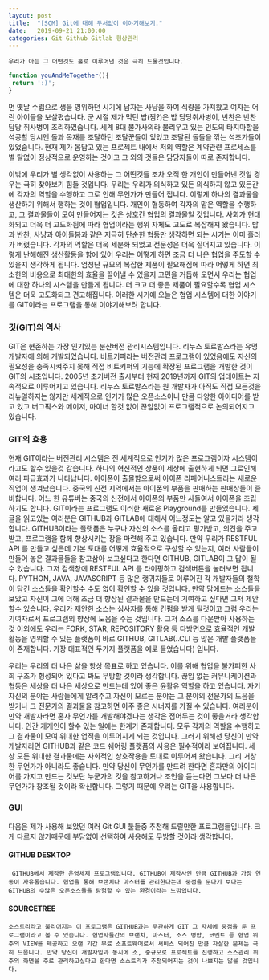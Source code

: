 ```yaml
---
layout: post
title:  "[SCM] Git에 대해 두서없이 이야기해보기."
date:   2019-09-21 21:00:00
categories: Git Github Gitlab 형상관리 
---
```


 `
 우리가 아는 그 어떤것도 홀로 이루어낸 것은 극히 드물것입니다. 
 `
 
 ```js
 function youAndMeTogether(){
  return ':)';
 }
 ```
  먼 옛날 수렵으로 생을 영위하던 시기에 남자는 사냥을 하여 식량을 가져왔고 여자는 어린 아이들을 보살폈습니다. 군 시절 제가 먹던 밥(짬?)은 밥 담당취사병이, 반찬은 반찬담당 취사병이 조리하였습니다. 세계 8대 불가사의라 불리우고 있는 인도의 타지마할을 석공할 당시엔 돌과 목재를 조달하던 조달꾼들이 있었고 조달된 돌들을 깎는 석조가들이 있었습니다. 현재 제가 몸담고 있는 프로젝트 내에서 저의 역할은 계약관련 프로세스를 별 탈없이 정상적으로 운영하는 것이고 그 외의 것들은 담당자들이 따로 존재합니다. 
  
  이밖에 우리가 별 생각없이 사용하는 그 어떤것들 조차 오직 한 개인이 만들어낸 것일 경우는 극히 찾아보기 힘들 것입니다. 우리는 우리가 의식하고 있든 의식하지 않고 있든간에 각자의 역할을 수행하고 그로 인해 무언가가 만들어 집니다. 이렇게 하나의 결과물을 생산하기 위해서 행하는 것이 협업입니다. 개인이 협동하여 각자의 맡은 역할을 수행하고, 그 결과물들이 모여 만들어지는 것은 상호간 협업의 결과물일 것입니다. 사회가 현대화되고 더욱 더 고도화됨에 따라 협업이라는 행위 자체도 고도로 복잡해져 왔습니다. 밥과 반찬, 사냥과 아이돌봄과 같은 지극히 단순한 협동만 생각하면 되는 시기는 이미 흘러가 버렸습니다. 각자의 역할은 더욱 세분화 되었고 전문성은 더욱 짙어지고 있습니다. 이렇게 난해해진 생산활동을 함에 있어 우리는 어떻게 하면 조금 더 나은 협업을 주도할 수 있을지 생각하게 됩니다. 엄청난 규모의 복잡한 제품이 필요해짐에 따라 어떻게 하면 최소한의 비용으로 최대한의 효율을 끌어낼 수 있을지 고민을 거듭해 오면서 우리는 협업에 대한 하나의 시스템을 만들게 됩니다. 더 크고 더 좋은 제품이 필요할수록 협업 시스템은 더욱 고도화되고 견고해집니다. 이러한 시기에 오늘은 협업 시스템에 대한 이야기를 GIT이라는 프로그램을 통해 이야기해보려 합니다.

### 깃(GIT)의 역사
 GIT은 현존하는 가장 인기있는 분산버전 관리시스템입니다. 리누스 토르발스라는 유명 개발자에 의해 개발되었습니다. 비트키퍼라는 버전관리 프로그램이 있었음에도 자신의 필요성을 충족시켜주지 못해 직접 비트키퍼의 기능에 확장된 프로그램을 개발한 것이 GIT의 시초입니다. 2005년 초기버전 출시부터 현재 2019년까지 GIT의 업데이트는 지속적으로 이루어지고 있습니다. 리누스 토르발스라는 원 개발자가 아직도 직접 모든것을 리뉴얼하지는 않지만 세계적으로 인기가 많은 오픈소스이니 만큼 다양한 아이디어를 받고 있고 버그픽스와 메이저, 마이너 할것 없이 끊임없이 프로그램적으로 논의되어지고 있습니다. 

### GIT의 효용
 현재 GIT이라는 버전관리 시스템은 전 세계적으로 인기가 많은 프로그램이자 시스템이라고도 할수 있을것 같습니다. 하나의 혁신적인 상품이 세상에 출현하게 되면 그로인해 여러 파급효과가 나타납니다. 아이폰이 출몰함으로써 아이폰 리패어니스트라는 새로운 직업이 생겨났습니다. 중국의 신전 지역에서는 아이폰의 부품을 판매하는 판매상들이 즐비합니다. 어느 한 유튜버는 중국의 신전에서 아이폰의 부품만 사들여서 아이폰을 조립하기도 합니다. GIT이라는 프로그램도 이러한 새로운 Playground를 만들었습니다. 제 글을 읽고있는 여러분은 GITHUB과 GITLAB에 대해서 어느정도는 알고 있을거라 생각합니다. GITHUB이라는 플랫폼은 누구나 자신의 소스를 올리고 평가받고, 의견을 주고받고, 프로그램을 함께 향상시키는 장을 마련해 주고 있습니다. 만약 우리가 RESTFUL API 를 만들고 싶은데 기본 토대를 어떻게 효율적으로 구성할 수 있는지, 여러 사람들이 만들어 놓은 결과물들을 참고삼아 보고싶다고 한다면 GITHUB, GITLAB이 그 답이 될 수 있습니다. 그저 검색창에 RESTFUL API 를 타이핑하고 검색버튼을 눌러보면 됩니다. PYTHON, JAVA, JAVASCRIPT 등 많은 랭귀지들로 이루어진 각 개발자들의 철학이 담긴 소스들을 확인할수 수도 없이 확인할 수 있을 것입니다. 만약 맘에드는 소스들을 보았고 자신이 그에 더해 조금 더 향상된 결과물을 만드는데 기여하고 싶다면 그저 제안할수 있습니다. 우리가 제안한 소스는 심사자를 통해 컨펌을 받게 될것이고 그럼 우리는 기여자로서 프로그램의 향상에 도움을 주는 것입니다. 그저 소스를 다운받아 사용하는 것 이외에도 우리는 FORK, STAR, REPOSITORY 활용 등 다방면으로 효율적인 개발 활동을 영위할 수 있는 플랫폼이 바로 GITHUB, GITLAB(..CLI 등 많은 개발 플랫폼들이 존재합니다. 가장 대표적인 두가지 플랫폼을 예로 들었습니다) 입니다.

 우리는 우리의 더 나은 삶을 항상 목표로 하고 있습니다. 이를 위해 협업을 불가피한 사회 구조가 형성되어 있다고 봐도 무방할 것이라 생각합니다. 끊임 없는 커뮤니케이션과 협동은 세상을 더 나은 세상으로 만드는데 있어 좋은 윤활유 역할을 하고 있습니다. 자기 자신의 분야는 사람들에게 알려주고 자신이 모르는 분야는 그 분야의 전문가의 도움을 받거나 그 전문가의 결과물을 참고하면 아주 좋은 시너지를 가질 수 있습니다. 여러분이 만약 개발자라면 혼자 무언가를 개발해야겠다는 생각은 접어두는 것이 좋을거라 생각합니다. 인간 개개인이 할수 있는 일에는 한계가 존재합니다. 모두 각자의 역할을 수행하고 그 결과물이 모여 위대한 업적을 이루어지게 되는 것입니다. 그러기 위해선 당신이 만약 개발자라면 GITHUB과 같은 코드 쉐어링 플랫폼의 사용은 필수적이라 보여집니다. 세상 모든 위대한 결과물에는 사회적인 상호작용을 토대로 이루어져 왔습니다. 그리 거창한 무언가가 아니라도 좋습니다. 만약 당신이 무언가를 만드려 한다면 혼자만의 아이디어를 가지고 만드는 것보단 누군가의 것을 참고하거나 조언을 듣는다면 그보다 더 나은 무언가가 창조될 것이라 확신합니다. 그렇기 때문에 우리는 GIT을 사용합니다.

### GUI
다음은 제가 사용해 보았던 여러 Git GUI 툴들중 추천해 드릴만한 프로그램들입니다. 크게 다르지 않기때문에 부담없이 선택하여 사용해도 무방할 것이라 생각합니다.

#### GITHUB DESKTOP
` 
GITHUB에서 제작한 운영체제 프로그램입니다. GITHUB이 제작사인 만큼 GITHUB과 가장 연동이 자유롭습니다. 협업을 통해 브랜치나 마스터를 관리한다는데 중점을 둔다기 보다는 GITHUB의 수많은 오픈소스들을 탐험할 수 있는 환경이라는 느낌입니다.
`

#### SOURCETREE 
`
소스트리라고 불리어지는 이 프로그램은 GITHUB과는 무관하게 GIT 그 자체에 중점을 둔 프로그램이라고 볼 수 있습니다. 협업자들간의 브랜치, 마스터, 소스 병합, 코멘트 등 협업 위주의 VIEW를 제공하고 오랜 기간 무료 소프트웨어로서 서비스 되어진 만큼 자잘한 문제는 극히 드뭅니다. 만약 당신이 개발자임과 동시에 소, 중규모로 프로젝트를 진행하고 소스관리 위주의 화면을 주로 관리하고싶다고 한다면 소스트리가 추천되어지는 것이 나쁘지는 않을 것입니다.
`
